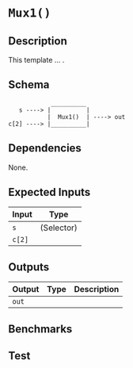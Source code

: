 # `Mux1()`
<!-- TODO: Fill in -->

## Description

This template ... .

## Schema

```
            __________     
   s ----> |          |
           |  Mux1()  | ----> out
c[2] ----> |__________|     
```

## Dependencies

None.

## Expected Inputs

| Input           | Type           |
| -------------   | -------------  | 
| `s`             | (Selector)     |
| `c[2]`          |                |


## Outputs

| Output        | Type           | Description     |
| ------------- | -------------  | ----------      | 
| `out`      |                |          |

## Benchmarks 

## Test